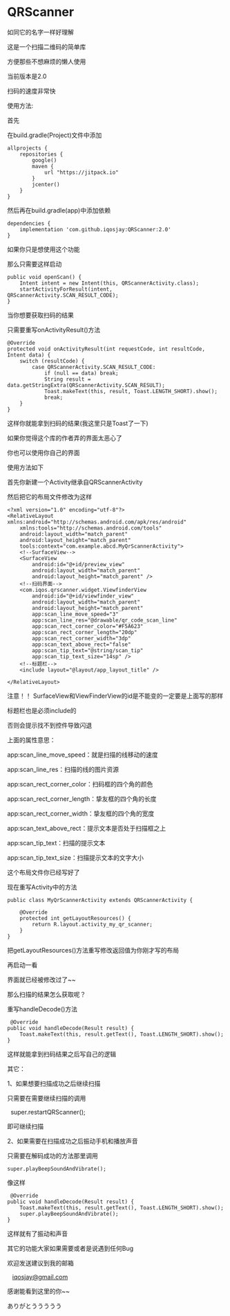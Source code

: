 # QRScanner
如同它的名字一样好理解

这是一个扫描二维码的简单库

方便那些不想麻烦的懒人使用

当前版本是2.0

扫码的速度非常快

使用方法:

首先

在build.gradle(Project)文件中添加

    allprojects {
        repositories {
            google()
            maven {
                url "https://jitpack.io"
            }
            jcenter()
        }
    }


然后再在build.gradle(app)中添加依赖

    dependencies {
        implementation 'com.github.iqosjay:QRScanner:2.0'
    }

如果你只是想使用这个功能

那么只需要这样启动

    public void openScan() {
        Intent intent = new Intent(this, QRScannerActivity.class);
        startActivityForResult(intent, QRScannerActivity.SCAN_RESULT_CODE);
    }

当你想要获取扫码的结果

只需要重写onActivityResult()方法

    @Override
    protected void onActivityResult(int requestCode, int resultCode, Intent data) {
        switch (resultCode) {
            case QRScannerActivity.SCAN_RESULT_CODE:
                if (null == data) break;
                String result = data.getStringExtra(QRScannerActivity.SCAN_RESULT);
                Toast.makeText(this, result, Toast.LENGTH_SHORT).show();
                break;
        }
    }

这样你就能拿到扫码的结果(我这里只是Toast了一下)

如果你觉得这个库的作者弄的界面太恶心了

你也可以使用你自己的界面

使用方法如下

首先你新建一个Activity继承自QRScannerActivity

然后把它的布局文件修改为这样

    <?xml version="1.0" encoding="utf-8"?>
    <RelativeLayout xmlns:android="http://schemas.android.com/apk/res/android"
        xmlns:tools="http://schemas.android.com/tools"
        android:layout_width="match_parent"
        android:layout_height="match_parent"
        tools:context="com.example.abcd.MyQrScannerActivity">
        <!--SurfaceView-->
        <SurfaceView
            android:id="@+id/preview_view"
            android:layout_width="match_parent"
            android:layout_height="match_parent" />
        <!--扫码界面-->
        <com.iqos.qrscanner.widget.ViewfinderView
            android:id="@+id/viewfinder_view"
            android:layout_width="match_parent"
            android:layout_height="match_parent" 
            app:scan_line_move_speed="3"
            app:scan_line_res="@drawable/qr_code_scan_line"
            app:scan_rect_corner_color="#F5A623"
            app:scan_rect_corner_length="20dp"
            app:scan_rect_corner_width="3dp"
            app:scan_text_above_rect="false"
            app:scan_tip_text="@string/scan_tip"
            app:scan_tip_text_size="14sp" />
        <!--标题栏-->
        <include layout="@layout/app_layout_title" />

    </RelativeLayout>
    
    
 注意！！
 SurfaceView和ViewFinderView的id是不能变的一定要是上面写的那样
 
 标题栏也是必须include的
 
 否则会提示找不到控件导致闪退
 
 
上面的属性意思：

 app:scan_line_move_speed：就是扫描的线移动的速度
 
 app:scan_line_res：扫描的线的图片资源
 
 app:scan_rect_corner_color：扫码框的四个角的颜色
 
 app:scan_rect_corner_length：挚友框的四个角的长度
 
 app:scan_rect_corner_width：挚友框的四个角的宽度
 
 app:scan_text_above_rect：提示文本是否处于扫描框之上
 
 app:scan_tip_text：扫描的提示文本
 
 app:scan_tip_text_size：扫描提示文本的文字大小
 
  
 这个布局文件你已经写好了
 
 现在重写Activity中的方法
 
    public class MyQrScannerActivity extends QRScannerActivity {

        @Override
        protected int getLayoutResources() {
            return R.layout.activity_my_qr_scanner;
        }
    }
    
 把getLayoutResources()方法重写修改返回值为你刚才写的布局
 
 再启动一看
 
 界面就已经被修改过了~~
 
 那么扫描的结果怎么获取呢？
 
 重写handleDecode()方法
 
     @Override
    public void handleDecode(Result result) {
        Toast.makeText(this, result.getText(), Toast.LENGTH_SHORT).show();
    }

 这样就能拿到扫码结果之后写自己的逻辑
 
 其它：
 
 1、如果想要扫描成功之后继续扫描
 
 只需要在需要继续扫描的调用
 
    super.restartQRScanner();
    
 即可继续扫描
 
 2、如果需要在扫描成功之后振动手机和播放声音
 
 只需要在解码成功的方法那里调用
 
    super.playBeepSoundAndVibrate();
    
 像这样
 
     @Override
    public void handleDecode(Result result) {
        Toast.makeText(this, result.getText(), Toast.LENGTH_SHORT).show();
        super.playBeepSoundAndVibrate();
    }

这样就有了振动和声音

其它的功能大家如果需要或者是说遇到任何Bug

欢迎发送建议到我的邮箱

    iqosjay@gmail.com
    
    
感谢能看到这里的你~~

ありがとううううう
